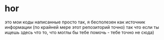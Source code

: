 # hor
это мои коды написанные просто так, я бесполезен как источник информации (по крайней мере этот репозиторий точно) 
так что если ты ищешь здесь что то, что моглы бы тебе помочь - тебе точно не сюда)
